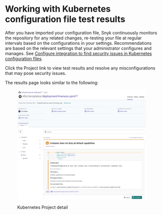 # Working with Kubernetes configuration file test results

After you have imported your configuration file, Snyk continuously monitors the repository for any related changes, re-testing your file at regular intervals based on the configurations in your settings. Recommendations are based on the relevant settings that your administrator configures and manages. See [Configure integration to find security issues in Kubernetes configuration files](configure-integration-for-security-issues-in-kubernetes-configuration-files.md).

Click the Project link to view test results and resolve any misconfigurations that may pose security issues.

The results page looks similar to the following:

<figure><img src="../../../.gitbook/assets/image (127) (1) (2) (1).png" alt="Kubernetes Project detail"><figcaption><p>Kubernetes Project detail</p></figcaption></figure>
